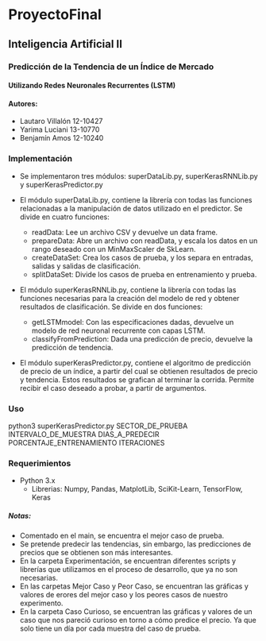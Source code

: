 # ProyectoFinal

## Inteligencia Artificial II

### Predicción de la Tendencia de un Índice de Mercado
#### Utilizando Redes Neuronales Recurrentes (LSTM)

#### Autores:
* Lautaro Villalón 12-10427
* Yarima Luciani 13-10770
* Benjamín Amos 12-10240

### Implementación

* Se implementaron tres módulos: superDataLib.py, superKerasRNNLib.py y superKerasPredictor.py

* El módulo superDataLib.py, contiene la librería con todas las funciones relacionadas a la manipulación de datos utilizado en el predictor. Se divide en cuatro funciones:

  * readData: Lee un archivo CSV y devuelve un data frame.
  * prepareData: Abre un archivo con readData, y escala los datos en un rango deseado con un MinMaxScaler de SkLearn.
  * createDataSet: Crea los casos de prueba, y los separa en entradas, salidas y salidas de clasificación.
  * splitDataSet: Divide los casos de prueba en entrenamiento y prueba.

* El módulo superKerasRNNLib.py, contiene la librería con todas las funciones necesarias para la creación del modelo de red y obtener resultados de clasificación. Se divide en dos funciones:

  * getLSTMmodel: Con las especificaciones dadas, devuelve un modelo de red neuronal recurrente con capas LSTM.
  * classifyFromPrediction: Dada una predicción de precio, devuelve la predicción de tendencia.

* El módulo superKerasPredictor.py, contiene el algoritmo de predicción de precio de un índice, a partir del cual se obtienen resultados de precio y tendencia. Estos resultados se grafican al terminar la corrida. Permite recibir el caso deseado a probar, a partir de argumentos.

### Uso

python3 superKerasPredictor.py SECTOR_DE_PRUEBA INTERVALO_DE_MUESTRA DIAS_A_PREDECIR PORCENTAJE_ENTRENAMIENTO ITERACIONES

### Requerimientos

* Python 3.x
  * Librerias: Numpy, Pandas, MatplotLib, SciKit-Learn, TensorFlow, Keras


##### Notas:

* Comentado en el main, se encuentra el mejor caso de prueba.
* Se pretende predecir las tendencias, sin embargo, las predicciones de precios que se obtienen son más interesantes.
* En la carpeta Experimentación, se encuentran diferentes scripts y librerías que utilizamos en el proceso de desarrollo, que ya no son necesarias.
* En las carpetas Mejor Caso y Peor Caso, se encuentran las gráficas y valores de erores del mejor caso y los peores casos de nuestro experimento.
* En la carpeta Caso Curioso, se encuentran las gráficas y valores de un caso que nos pareció curioso en torno a cómo predice el precio. Ya que solo tiene un día por cada muestra del caso de prueba.